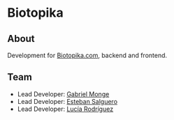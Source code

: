 # Biotopika

## About

Development for [Biotopika.com](https://biotopika.com/), backend and frontend.

## Team

- Lead Developer: [Gabriel Monge](https://github.com/Gabrielmong)
- Lead Developer: [Esteban Salguero](https://github.com/estebansalguero)
- Lead Developer: [Lucía Rodríguez](https://github.com/Lulurodrig)
